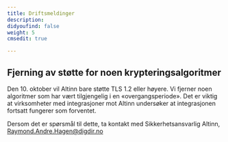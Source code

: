 ```yaml
---
title: Driftsmeldinger
description: 
didyoufind: false
weight: 5
cmsedit: true

---
```


## Fjerning av støtte for noen krypteringsalgoritmer
Den 10. oktober vil Altinn bare støtte TLS 1.2 eller høyere.
Vi fjerner noen algoritmer som har vært tilgjengelig i en «overgangsperiode».
Det er viktig at virksomheter med integrasjoner mot Altinn undersøker at integrasjonen fortsatt fungerer som forventet.

Dersom det er spørsmål til dette, ta kontakt med Sikkerhetsansvarlig Altinn, Raymond.Andre.Hagen@digdir.no
